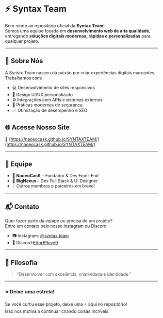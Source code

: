 # ⚡ Syntax Team

Bem-vindo ao repositório oficial da **Syntax Team**!  
Somos uma equipe focada em **desenvolvimento web de alta qualidade**, entregando **soluções digitais modernas, rápidas e personalizadas** para qualquer projeto.

---

## 🚀 Sobre Nós

A Syntax Team nasceu da paixão por criar experiências digitais marcantes. Trabalhamos com:

- 💻 Desenvolvimento de sites responsivos
- 🧩 Design UI/UX personalizado
- ⚙️ Integrações com APIs e sistemas externos
- 🔐 Práticas modernas de segurança
- 📈 Otimização de desempenho e SEO

## 🌐 Acesse Nosso Site

🔗 [https://naoeocask.github.io/SYNTAXTEAM/](https://naoeocask.github.io/SYNTAXTEAM/)

---

## 👥 Equipe

- 🧠 **NaoeoCasK** – Fundador & Dev Front-End  
- 🔧 **BigNexus** – Dev Full Stack & UI Designer  
- 💡 Outros membros e parceiros em breve!

---

## 📬 Contato

Quer fazer parte da equipe ou precisa de um projeto?  
Entre em contato pelo nosso Instagram ou Discord

- 📷 Instagram: [@syntax.team](https://instagram.com/syntax.team)  
- 💬 Discord:[EAnrB9uve9](https://discord.com/invite/EAnrB9uve9)


---

## 🧠 Filosofia

> “Desenvolver com excelência, criatividade e identidade.”

---

### ⭐ Deixe uma estrela!

Se você curtiu esse projeto, deixe uma ⭐ aqui no repositório!  
Isso nos motiva a continuar criando coisas incríveis.

